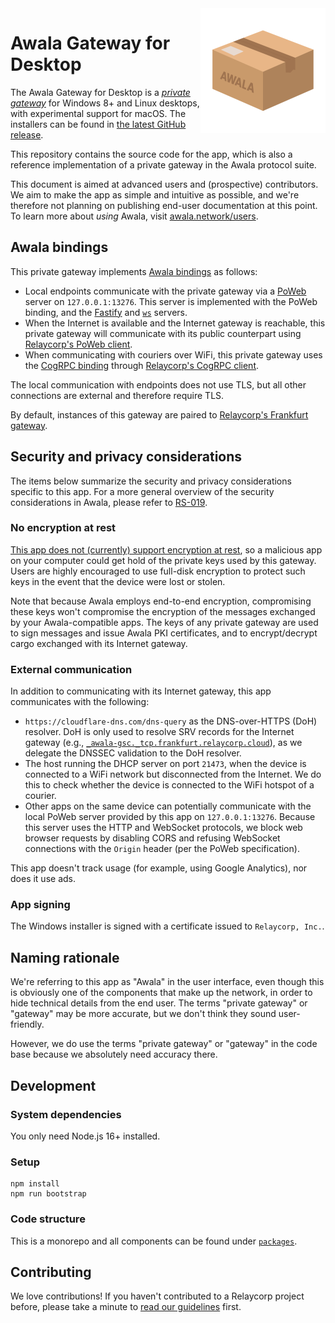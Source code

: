 <img src="./awala-logo.png" align="right"/>

# Awala Gateway for Desktop

The Awala Gateway for Desktop is a _[private gateway](https://specs.awala.network/RS-000#concepts)_ for Windows 8+ and Linux desktops, with experimental support for macOS. The installers can be found in [the latest GitHub release](https://github.com/relaycorp/awala-gateway-desktop/releases/latest).

This repository contains the source code for the app, which is also a reference implementation of a private gateway in the Awala protocol suite.

This document is aimed at advanced users and (prospective) contributors. We aim to make the app as simple and intuitive as possible, and we're therefore not planning on publishing end-user documentation at this point. To learn more about _using_ Awala, visit [awala.network/users](https://awala.network/users).

## Awala bindings

This private gateway implements [Awala bindings](https://specs.awala.network/RS-000#message-transport-bindings) as follows:

- Local endpoints communicate with the private gateway via a [PoWeb](https://specs.awala.network/RS-016) server on `127.0.0.1:13276`. This server is implemented with the PoWeb binding, and the [Fastify](https://www.fastify.io/) and [`ws`](https://github.com/websockets/ws) servers.
- When the Internet is available and the Internet gateway is reachable, this private gateway will communicate with its public counterpart using [Relaycorp's PoWeb client](https://github.com/relaycorp/relaynet-poweb-js).
- When communicating with couriers over WiFi, this private gateway uses the [CogRPC binding](https://specs.awala.network/RS-008) through [Relaycorp's CogRPC client](https://github.com/relaycorp/relaynet-cogrpc-js).

The local communication with endpoints does not use TLS, but all other connections are external and therefore require TLS.

By default, instances of this gateway are paired to [Relaycorp's Frankfurt gateway](https://github.com/relaycorp/cloud-gateway/tree/main/environments/frankfurt).

## Security and privacy considerations

The items below summarize the security and privacy considerations specific to this app. For a more general overview of the security considerations in Awala, please refer to [RS-019](https://specs.awala.network/RS-019).

### No encryption at rest

[This app does not (currently) support encryption at rest](https://github.com/relaycorp/awala-gateway-desktop/issues/441), so a malicious app on your computer could get hold of the private keys used by this gateway. Users are highly encouraged to use full-disk encryption to protect such keys in the event that the device were lost or stolen.

Note that because Awala employs end-to-end encryption, compromising these keys won't compromise the encryption of the messages exchanged by your Awala-compatible apps. The keys of any private gateway are used to sign messages and issue Awala PKI certificates, and to encrypt/decrypt cargo exchanged with its Internet gateway.

### External communication

In addition to communicating with its Internet gateway, this app communicates with the following:

- `https://cloudflare-dns.com/dns-query` as the DNS-over-HTTPS (DoH) resolver. DoH is only used to resolve SRV records for the Internet gateway (e.g., [`_awala-gsc._tcp.frankfurt.relaycorp.cloud`](https://mxtoolbox.com/SuperTool.aspx?action=srv%3a_awala-gsc._tcp.frankfurt.relaycorp.cloud&run=toolpage)), as we delegate the DNSSEC validation to the DoH resolver.
- The host running the DHCP server on port `21473`, when the device is connected to a WiFi network but disconnected from the Internet. We do this to check whether the device is connected to the WiFi hotspot of a courier.
- Other apps on the same device can potentially communicate with the local PoWeb server provided by this app on `127.0.0.1:13276`. Because this server uses the HTTP and WebSocket protocols, we block web browser requests by disabling CORS and refusing WebSocket connections with the `Origin` header (per the PoWeb specification).

This app doesn't track usage (for example, using Google Analytics), nor does it use ads.

### App signing

The Windows installer is signed with a certificate issued to `Relaycorp, Inc.`.

## Naming rationale

We're referring to this app as "Awala" in the user interface, even though this is obviously one of the components that make up the network, in order to hide technical details from the end user. The terms "private gateway" or "gateway" may be more accurate, but we don't think they sound user-friendly.

However, we do use the terms "private gateway" or "gateway" in the code base because we absolutely need accuracy there.

## Development

### System dependencies

You only need Node.js 16+ installed.

### Setup

```shell
npm install
npm run bootstrap
```

### Code structure

This is a monorepo and all components can be found under [`packages`](./packages).

## Contributing

We love contributions! If you haven't contributed to a Relaycorp project before, please take a minute to [read our guidelines](https://github.com/relaycorp/.github/blob/master/CONTRIBUTING.md) first.
